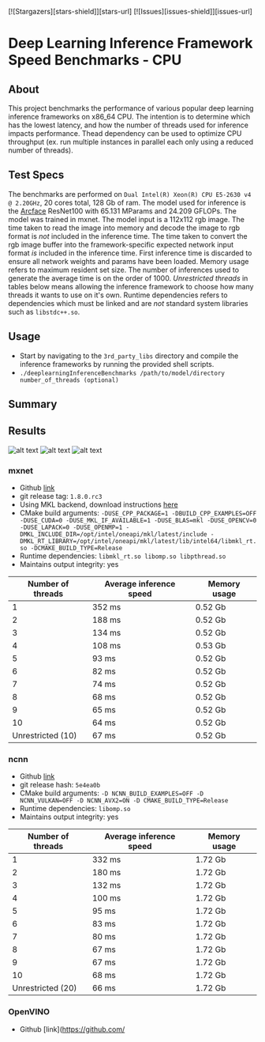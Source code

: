 [![Stargazers][stars-shield]][stars-url]
[![Issues][issues-shield]][issues-url]

# Deep Learning Inference Framework Speed Benchmarks - CPU

## About 
This project benchmarks the performance of various popular deep learning inference frameworks on x86_64 CPU.
The intention is to determine which has the lowest latency, and how the number of threads used for inference impacts performance.
Thead dependency can be used to optimize CPU throughput (ex. run multiple instances in parallel each only using a reduced number of threads).

## Test Specs
The benchmarks are performed on `Dual Intel(R) Xeon(R) CPU E5-2630 v4 @ 2.20GHz`, 20 cores total, 128 Gb of ram.
The model used for inference is the [Arcface](https://docs.openvinotoolkit.org/latest/omz_models_public_face_recognition_resnet100_arcface_face_recognition_resnet100_arcface.html) ResNet100 with 65.131 MParams and 24.209 GFLOPs. 
The model was trained in mxnet.
The model input is a 112x112 rgb image. 
The time taken to read the image into memory and decode the image to rgb format is *not* included in the inference time.
The time taken to convert the rgb image buffer into the framework-specific expected network input format *is* included in the inference time. 
First inference time is discarded to ensure all network weights and params have been loaded. Memory usage refers to maximum resident set size.
The number of inferences used to generate the average time is on the order of 1000. 
*Unrestricted threads* in tables below means allowing the inference framework to choose how many threads it wants to use on it's own.
Runtime dependencies refers to dependencies which must be linked and are *not* standard system libraries such as `libstdc++.so`. 

## Usage
- Start by navigating to the `3rd_party_libs` directory and compile the inference frameworks by running the provided shell scripts.
- `./deeplearningInferenceBenchmarks /path/to/model/directory number_of_threads (optional)`

## Summary

## Results

![alt text](./images/speed_line.png)
![alt text](./images/speed_bar.png)
![alt text](./images/memory_bar.png)


### mxnet
- Github [link](https://github.com/apache/incubator-mxnet)
- git release tag: `1.8.0.rc3`
- Using MKL backend, download instructions [here](https://software.intel.com/content/www/us/en/develop/articles/installing-intel-oneapi-toolkits-via-apt.html)
- CMake build arguments: `-DUSE_CPP_PACKAGE=1 -DBUILD_CPP_EXAMPLES=OFF -DUSE_CUDA=0 -DUSE_MKL_IF_AVAILABLE=1 -DUSE_BLAS=mkl -DUSE_OPENCV=0 -DUSE_LAPACK=0 -DUSE_OPENMP=1 -DMKL_INCLUDE_DIR=/opt/intel/oneapi/mkl/latest/include -DMKL_RT_LIBRARY=/opt/intel/oneapi/mkl/latest/lib/intel64/libmkl_rt.so -DCMAKE_BUILD_TYPE=Release`
- Runtime dependencies: `libmkl_rt.so libomp.so libpthread.so`
- Maintains output integrity: yes

| Number of threads     | Average inference speed   | Memory usage  |
|-------------------    |-------------------------  |-------------- |
| 1                     | 352 ms                    | 0.52 Gb       |
| 2                     | 188 ms                    | 0.52 Gb       |
| 3                     | 134 ms                    | 0.52 Gb       |
| 4                     | 108 ms                    | 0.53 Gb       |
| 5                     | 93 ms                     | 0.52 Gb       |
| 6                     | 82 ms                     | 0.52 Gb       |
| 7                     | 74 ms                     | 0.52 Gb       |
| 8                     | 68 ms                     | 0.52 Gb       |
| 9                     | 65 ms                     | 0.52 Gb       |
| 10                    | 64 ms                     | 0.52 Gb       |
| Unrestricted (10)     | 67 ms                     | 0.52 Gb       |

### ncnn
- Github [link](https://github.com/Tencent/ncnn)
- git release hash: `5e4ea0b`
- CMake build arguments: `-D NCNN_BUILD_EXAMPLES=OFF -D NCNN_VULKAN=OFF -D NCNN_AVX2=ON -D CMAKE_BUILD_TYPE=Release`
- Runtime dependencies: `libomp.so`
- Maintains output integrity: yes

| Number of threads 	| Average inference speed 	| Memory usage 	|
|-------------------	|-------------------------	|--------------	|
| 1                 	| 332 ms                  	| 1.72 Gb      	|
| 2                 	| 180 ms                  	| 1.72 Gb      	|
| 3                 	| 132 ms                  	| 1.72 Gb      	|
| 4                 	| 100 ms                  	| 1.72 Gb      	|
| 5                 	| 95 ms                   	| 1.72 Gb      	|
| 6                 	| 83 ms                   	| 1.72 Gb      	|
| 7                 	| 80 ms                   	| 1.72 Gb      	|
| 8                 	| 67 ms                   	| 1.72 Gb      	|
| 9                 	| 67 ms                   	| 1.72 Gb      	|
| 10                	| 68 ms                   	| 1.72 Gb      	|
| Unrestricted (20) 	| 66 ms                   	| 1.72 Gb      	|

### OpenVINO
- Github [link](https://github.com/